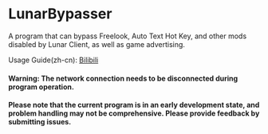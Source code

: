 # LunarBypasser
A program that can bypass Freelook, Auto Text Hot Key, and other mods disabled by Lunar Client, as well as game advertising.

Usage Guide(zh-cn): [Bilibili](https://www.bilibili.com/video/BV1JG411D7ui)
#### Warning: The network connection needs to be disconnected during program operation.
#### Please note that the current program is in an early development state, and problem handling may not be comprehensive. Please provide feedback by submitting issues.
